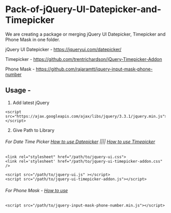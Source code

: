 # Pack-of-jQuery-UI-Datepicker-and-Timepicker

We are creating a package or merging jQuery UI Datepicker, Timepicker and Phone Mask in one folder.

jQuery UI Datepicker - https://jqueryui.com/datepicker/

Timepicker - https://github.com/trentrichardson/jQuery-Timepicker-Addon

Phone Mask - https://github.com/rajaramtt/jquery-input-mask-phone-number

## Usage -

1. Add latest jQuery

```
<script src="https://ajax.googleapis.com/ajax/libs/jquery/3.3.1/jquery.min.js"></script>
```

2. Give Path to Library

###### For Date Time Picker [How to use Datepicker](https://jqueryui.com/datepicker/) |||| [How to use Timepicker](https://github.com/trentrichardson/jQuery-Timepicker-Addon)

```
<link rel="stylesheet" href="/path/to/jquery-ui.css">
<link rel='stylesheet' href="/path/to/jquery-ui-timepicker-addon.css" />

<script src="/path/to/jquery-ui.js" ></script>
<script src="/path/to/jquery-ui-timepicker-addon.js"></script> 
```

###### For Phone Mask - [How to use](https://github.com/rajaramtt/jquery-input-mask-phone-number)

```
<script src="/path/to/jquery-input-mask-phone-number.min.js"></script>
```
